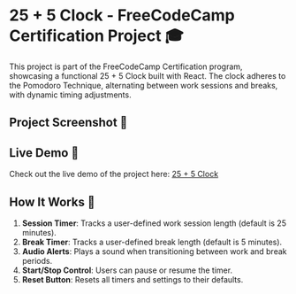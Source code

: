# 25 + 5 Clock - FreeCodeCamp Certification Project 🎓

This project is part of the FreeCodeCamp Certification program, showcasing a functional 25 + 5 Clock built with React. The clock adheres to the Pomodoro Technique, alternating between work sessions and breaks, with dynamic timing adjustments.

## Project Screenshot 📸


## Live Demo 🚀
Check out the live demo of the project here: [25 + 5 Clock](https://izzel24.github.io/25-5-clock)

## How It Works 🔧
1. **Session Timer**: Tracks a user-defined work session length (default is 25 minutes).
2. **Break Timer**: Tracks a user-defined break length (default is 5 minutes).
3. **Audio Alerts**: Plays a sound when transitioning between work and break periods.
4. **Start/Stop Control**: Users can pause or resume the timer.
5. **Reset Button**: Resets all timers and settings to their defaults.
